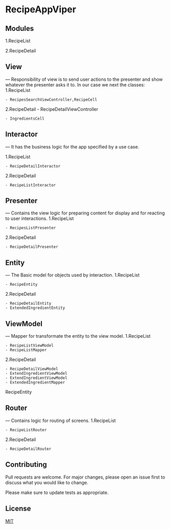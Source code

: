 
# RecipeAppViper
## Modules
  1.RecipeList
  
  2.RecipeDetail

  
## View 
— Responsibility of view is to send user actions to the presenter and show whatever the presenter asks it to. In our case we next the classes:
 1.RecipeList
 
    - RecipesSearchViewController,RecipeCell
    
 2.RecipeDetail
    - RecipeDetailViewController
    
    - IngredientsCell
    


## Interactor 
— It has the business logic for the app specified by a use case.

 1.RecipeList
 
    - RecipeDetailInteractor
    
 2.RecipeDetail
 
    - RecipeListInteractor
    
## Presenter 
— Contains the view logic for preparing content for display and for reacting to user interactions.
 1.RecipeList
 
    - RecipesListPresenter
    
 2.RecipeDetail
 
    - RecipeDetailPresenter

## Entity 
— The Basic model for objects used by interaction.
 1.RecipeList
 
    - RecipeEntity
    
 2.RecipeDetail
 
    - RecipeDetailEntity
    - ExtendedIngredientEntity
    
    

## ViewModel
— Mapper for transformate the entity to the view model.
 1.RecipeList
 
    - RecipeListViewModel
    - RecipeListMapper
    
 2.RecipeDetail
 
    - RecipeDetailViewModel
    - ExtendIngredientViewModel
    - ExtendIngredientViewModel
    - ExtendedIngredientMapper


RecipeEntity
## Router 
— Contains logic for routing of screens.
 1.RecipeList
 
    - RecipeListRouter
    
 2.RecipeDetail
 
    - RecipeDetailRouter

## Contributing

Pull requests are welcome. For major changes, please open an issue first
to discuss what you would like to change.

Please make sure to update tests as appropriate.

## License

[MIT](https://choosealicense.com/licenses/mit/)

